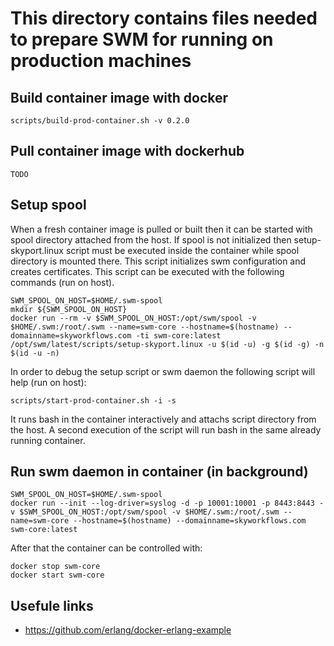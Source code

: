 This directory contains files needed to prepare SWM for running on production machines
======================================================================================

Build container image with docker
---------------------------------

```console
scripts/build-prod-container.sh -v 0.2.0
```

Pull container image with dockerhub
---------------------------------

```console
TODO
```

Setup spool
-----------

When a fresh container image is pulled or built then it can be started with spool directory attached from the host. If spool is not initialized then setup-skyport.linux script must be executed inside
the container while spool directory is mounted there. This script initializes swm configuration and creates certificates. This script can be executed with the following commands (run on host).

```console
SWM_SPOOL_ON_HOST=$HOME/.swm-spool
mkdir ${SWM_SPOOL_ON_HOST}
docker run --rm -v $SWM_SPOOL_ON_HOST:/opt/swm/spool -v $HOME/.swm:/root/.swm --name=swm-core --hostname=$(hostname) --domainname=skyworkflows.com -ti swm-core:latest /opt/swm/latest/scripts/setup-skyport.linux -u $(id -u) -g $(id -g) -n $(id -u -n)
```

In order to debug the setup script or swm daemon the following script will help (run on host):

```console
scripts/start-prod-container.sh -i -s
```

It runs bash in the container interactively and attachs script directory from the host. A second execution of the script will run bash in the same already running container.

Run swm daemon in container (in background)
-------------------------------------------

```console
SWM_SPOOL_ON_HOST=$HOME/.swm-spool
docker run --init --log-driver=syslog -d -p 10001:10001 -p 8443:8443 -v $SWM_SPOOL_ON_HOST:/opt/swm/spool -v $HOME/.swm:/root/.swm --name=swm-core --hostname=$(hostname) --domainname=skyworkflows.com swm-core:latest
```

After that the container can be controlled with:
```console
docker stop swm-core
docker start swm-core
```

Usefule links
-------------

* https://github.com/erlang/docker-erlang-example
